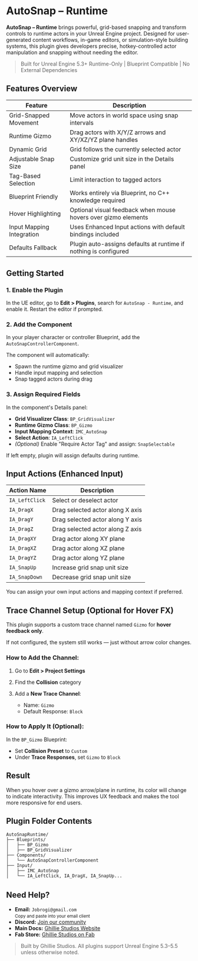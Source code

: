 # AutoSnap – Runtime

<div style="margin-top: 1rem;"></div>

**AutoSnap – Runtime** brings powerful, grid-based snapping and transform controls to runtime actors in your Unreal Engine project. Designed for user-generated content workflows, in-game editors, or simulation-style building systems, this plugin gives developers precise, hotkey-controlled actor manipulation and snapping without needing the editor.

> Built for Unreal Engine 5.3+
> Runtime-Only | Blueprint Compatible | No External Dependencies

<div style="margin-top: 1rem;"></div>

## Features Overview

<div style="margin-top: 1rem;"></div>

| Feature                   | Description                                                      |
| ------------------------- | ---------------------------------------------------------------- |
| Grid-Snapped Movement     | Move actors in world space using snap intervals                  |
| Runtime Gizmo             | Drag actors with X/Y/Z arrows and XY/XZ/YZ plane handles         |
| Dynamic Grid              | Grid follows the currently selected actor                        |
| Adjustable Snap Size      | Customize grid unit size in the Details panel                    |
| Tag-Based Selection       | Limit interaction to tagged actors                               |
| Blueprint Friendly        | Works entirely via Blueprint, no C++ knowledge required          |
| Hover Highlighting        | Optional visual feedback when mouse hovers over gizmo elements   |
| Input Mapping Integration | Uses Enhanced Input actions with default bindings included       |
| Defaults Fallback         | Plugin auto-assigns defaults at runtime if nothing is configured |

<div style="margin-top: 2rem;"></div>

## Getting Started

<div style="margin-top: 1rem;"></div>

### 1. Enable the Plugin

In the UE editor, go to **Edit > Plugins**, search for `AutoSnap - Runtime`, and enable it. Restart the editor if prompted.

### 2. Add the Component

In your player character or controller Blueprint, add the `AutoSnapControllerComponent`.

The component will automatically:

- Spawn the runtime gizmo and grid visualizer
- Handle input mapping and selection
- Snap tagged actors during drag

### 3. Assign Required Fields

In the component's Details panel:

- **Grid Visualizer Class**: `BP_GridVisualizer`
- **Runtime Gizmo Class**: `BP_Gizmo`
- **Input Mapping Context**: `IMC_AutoSnap`
- **Select Action**: `IA_LeftClick`
- _(Optional)_ Enable "Require Actor Tag" and assign: `SnapSelectable`

If left empty, plugin will assign defaults during runtime.

## Input Actions (Enhanced Input)

<div style="margin-top: 1rem;"></div>

| Action Name    | Description                      |
| -------------- | -------------------------------- |
| `IA_LeftClick` | Select or deselect actor         |
| `IA_DragX`     | Drag selected actor along X axis |
| `IA_DragY`     | Drag selected actor along Y axis |
| `IA_DragZ`     | Drag selected actor along Z axis |
| `IA_DragXY`    | Drag actor along XY plane        |
| `IA_DragXZ`    | Drag actor along XZ plane        |
| `IA_DragYZ`    | Drag actor along YZ plane        |
| `IA_SnapUp`    | Increase grid snap unit size     |
| `IA_SnapDown`  | Decrease grid snap unit size     |

You can assign your own input actions and mapping context if preferred.

## Trace Channel Setup (Optional for Hover FX)

<div style="margin-top: 1rem;"></div>

This plugin supports a custom trace channel named `Gizmo` for **hover feedback only**.

If not configured, the system still works — just without arrow color changes.

### How to Add the Channel:

1. Go to **Edit > Project Settings**
2. Find the **Collision** category
3. Add a **New Trace Channel**:

   - Name: `Gizmo`
   - Default Response: `Block`

### How to Apply It (Optional):

In the `BP_Gizmo` Blueprint:

- Set **Collision Preset** to `Custom`
- Under **Trace Responses**, set `Gizmo` to `Block`

## Result

When you hover over a gizmo arrow/plane in runtime, its color will change to indicate interactivity.
This improves UX feedback and makes the tool more responsive for end users.

## Plugin Folder Contents

<pre><code>AutoSnapRuntime/
├── Blueprints/
│   ├── BP_Gizmo
│   ├── BP_GridVisualizer
├── Components/
│   └── AutoSnapControllerComponent
├── Input/
│   ├── IMC_AutoSnap
│   └── IA_LeftClick, IA_DragX, IA_SnapUp...</code></pre>

<div style="margin-top: 2rem;"></div>

<h2>Need Help?</h2>

<ul>
  <li>
     <strong>Email:</strong> <code>Jobrogi@gmail.com</code><br />
    <small>Copy and paste into your email client</small>
  </li>
  <li>
     <strong>Discord:</strong>
    <a href="https://discord.gg/AFVyqXBSRW" target="_blank" rel="noopener noreferrer">
      Join our community
    </a>
  </li>
  <li>
     <strong>Main Docs:</strong>
    <a href="https://jobrogi.github.io/GhillieStudios" target="_blank" rel="noopener noreferrer">
      Ghillie Studios Website
    </a>
  </li>
  <li>
     <strong>Fab Store:</strong>
    <a href="https://www.fab.com/sellers/Ghillie%20Studios" target="_blank" rel="noopener noreferrer">
      Ghillie Studios on Fab
    </a>
  </li>
</ul>

<blockquote>
  Built by Ghillie Studios. All plugins support Unreal Engine 5.3–5.5 unless otherwise noted.
</blockquote>
